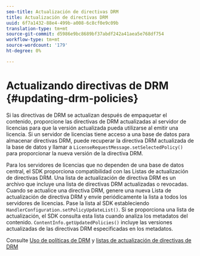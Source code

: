 ```yaml
---
seo-title: Actualización de directivas DRM
title: Actualización de directivas DRM
uuid: 6f7a1432-88e4-499b-a008-6c8cf0e9c09b
translation-type: tm+mt
source-git-commit: d5986e9bc8689bf37abdf242a41aea5e768df754
workflow-type: tm+mt
source-wordcount: '179'
ht-degree: 0%

---
```



# Actualizando directivas de DRM {#updating-drm-policies}

Si las directivas de DRM se actualizan después de empaquetar el contenido, proporcione las directivas de DRM actualizadas al servidor de licencias para que la versión actualizada pueda utilizarse al emitir una licencia. Si un servidor de licencias tiene acceso a una base de datos para almacenar directivas DRM, puede recuperar la directiva DRM actualizada de la base de datos y llamar a `LicenseRequestMessage.setSelectedPolicy()` para proporcionar la nueva versión de la directiva DRM.

Para los servidores de licencias que no dependen de una base de datos central, el SDK proporciona compatibilidad con las Listas de actualización de directivas DRM. Una lista de actualización de directiva DRM es un archivo que incluye una lista de directivas DRM actualizadas o revocadas. Cuando se actualice una directiva DRM, genere una nueva Lista de actualización de directiva DRM y envíe periódicamente la lista a todos los servidores de licencias. Pase la lista al SDK estableciendo `HandlerConfiguration.setPolicyUpdateList()`. Si se proporciona una lista de actualización, el SDK consulta esta lista cuando analiza los metadatos del contenido. `ContentInfo.getUpdatedPolicies()` incluye las versiones actualizadas de las directivas DRM especificadas en los metadatos.

Consulte [Uso de políticas de DRM](../../../protecting-content/working-policies-overview/working-with-policies.md) y [listas de actualización de directivas de DRM](../../../protecting-content/working-policies-overview/policy-update-lists/working-with-policy-update-lists.md)